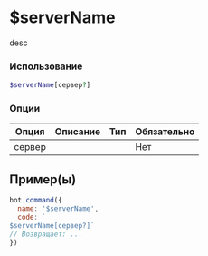 # $serverName
desc
### Использование
```php
$serverName[сервер?]
```

### Опции

| Опция | Описание | Тип | Обязательно |
|--------|-------------|------|----------|
| сервер |  |  | Нет |  
## Пример(ы)

```javascript
bot.command({
  name: '$serverName',
  code: `
$serverName[сервер?]`
// Возвращает: ...
})
```
